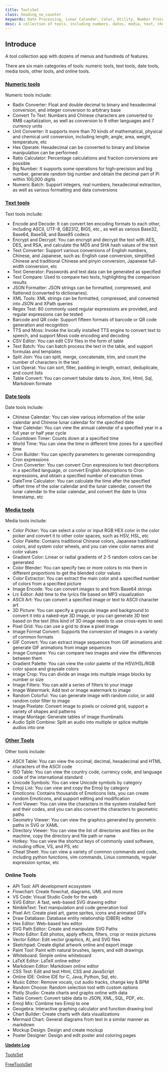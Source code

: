 ```yaml
---
title: ToolsSet
class: heading_no_counter
keywords: Date Processing, Lunar Calendar, Color, Utility, Number Processing, Image Processing, Text Processing, Cheat Sheet
desc: A collection of tools, including numbers, dates, media, text, cheat sheets, and more
---
```


## Introduce


A tool collection app with dozens of menus and hundreds of features.

There are six main categories of tools: numeric tools, text tools, date tools, media tools, other tools, and online tools.

### [Numeric tools](./ToolsSet_Number.md)
Numeric tools include:
* Radix Converter: Float and double decimal to binary and hexadecimal conversion, and integer conversion to arbitrary base
* Convert To Text: Numbers and Chinese characters are converted to RMB capitalization, as well as conversion to 9 other languages and 7 currency units
* Unit Converter: It supports more than 70 kinds of mathematical, physical and chemical unit conversion, including length, angle, area, weight, temperature, etc
* Hex Operate: Hexadecimal can be converted to binary and bitwise manipulation can be performed
* Ratio Calculator: Percentage calculations and fraction conversions are possible
* Big Number: It supports some operations for high-precision and big number, generate random big number and obtain the decimal part of Pi within 100,000 digits
* Numeric Batch: Support integers, real numbers, hexadecimal extraction, as well as various formatting and data conversions

### [Text tools](./ToolsSet_Text.md)
Text tools include:
* Encode and Decode: It can convert ten encoding formats to each other, including ASCII, UTF-8, GB2312, BIG5, etc., as well as various Base32, Base64, Base58, and Base85 codecs
* Encrypt and Decrypt: You can encrypt and decrypt the text with AES, DES, and RSA, and calculate the MD5 and SHA hash values of the text
* Text Converter: Support various conversions of English numbers, Chinese, and Japanese, such as: English case conversion, simplified Chinese and traditional Chinese and pinyin conversion, Japanese full-width conversion, etc
* Text Generator: Passwords and test data can be generated as specified
* Text Compare: Used to compare two texts, highlighting the comparison results
* JSON Formatter: JSON strings can be formatted, compressed, and flattened (converted to dictionaries).
* XML Tools: XML strings can be formatted, compressed, and converted into JSON and XPath queries
* Regex Test: 80 commonly used regular expressions are provided, and regular expressions can be tested
* Barcode and QR code: Support fifteen formats of barcode or QR code generation and recognition
* TTS and Moss: Invoke the locally installed TTS engine to convert text to speech, and support Moss code encoding and decoding
* CSV Editor: You can edit CSV files in the form of table
* Text Batch: You can batch process the text in the table, and support formulas and templates
* Split Join: You can split, merge, concatenate, trim, and count the number of characters in the text
* List Operat: You can sort, filter, padding in length, extract, deduplicate, and count lists
* Table Convert: You can convert tabular data to Json, Xml, Html, Sql, Markdown formate

### [Date tools](./ToolsSet_Date.md)
Date tools include:
* Chinese Calendar: You can view various information of the solar calendar and Chinese lunar calendar for the specified date
* Year Calendar: You can view the annual calendar of a specified year in a full year or half year cycle
* Countdown Timer: Counts down at a specified time
* World Time: You can view the time in different time zones for a specified time
* Cron Builder: You can specify parameters to generate corresponding Cron expressions
* Cron Converter: You can convert Cron expressions to text descriptions in a specified language, or convert English descriptions to Cron expressions, and obtain a specified number of execution times
* DateTime Calculator: You can calculate the time after the specified offset time of the solar calendar and the lunar calendar, convert the lunar calendar to the solar calendar, and convert the date to Unix timestamp, etc

### [Media tools](./ToolsSet_Media.md)
Media tools include:
* Color Picker: You can select a color or input RGB HEX color in the color picker and convert it to other color spaces, such as HSV, HSL, etc
* Color Palette: Contains traditional Chinese colors, Japanese traditional colors, and system color wheels, and you can view color names and color values
* Gradient Color: Linear or radial gradients of 2-5 random colors can be generated
* Color Blender: You can specify two or more colors to mix them in different proportions to get the blended color values
* Color Extractor: You can extract the main color and a specified number of colors from a specified picture
* Image Encode: You can convert images to and from Base64 strings
* Lrc Editor: Add time to the lyrics file based on MP3 visualization
* ASCII Art: You can convert a specified image or text to ASCII character art
* 3D Picture: You can specify a grayscale image and background to convert it into a naked-eye 3D image, or you can generate 3D text based on the text (this kind of 3D image needs to use cross-eyes to see)
* Pixel Grid: You can use a grid to draw a pixel image
* Image Format Convert: Supports the conversion of images in a variety of common formats
* GIF Convert: You can extract image sequences from GIF animations and generate GIF animations from image sequences
* Image Compare: You can compare two images and view the differences between them
* Gradient Palette: You can view the color palette of the HSV/HSL/RGB color space and graysale colors
* Image Crop: You can divide an image into multiple image blocks by number or size
* Image Filters: You can add a series of filters to your image
* Image Watermark: Add text or image watermark to image
* Random Colorful: You can generate image with random color, or add random color filter to image
* Image Pixelate: Convert image to pixels or colored grid, support a variety of shapes and patterns
* Image Montage: Generate tables of image thumbnails
* Audio Split Combine: Split an audio into multiple or splice multiple audios into one

### [Other Tools](./ToolsSet_Other.md)
Other tools include:
* ASCII Table: You can view the occimal, decimal, hexadecimal and HTML characters of the ASCII code
* ISO Table: You can view the country code, currency code, and language code of the international standard
* Unicode Symbols: You can view Unicode symbols by category
* Emoji List: You can view and copy the Emoji by category
* Emoticons: Contains thousands of Emoticons lists, you can create random Emoticons, and support editing and modification
* Font Viewer: You can view the characters in the system-installed font and their codes, and you can also convert the characters to geometric paths
* Geometry Viewer: You can view the graphics generated by geometric paths in SVG or XAML
* Directory Viewer: You can view the list of directories and files on the machine, copy the directory and file path or name
* Hotkey: You can view the shortcut keys of commonly used software, including office, VS, and PS, etc
* Cheat Sheet: You can view a variety of common commands and code, including python functions, vim commands, Linux commands, regular expression syntax, etc

### Online Tools
* API Tool: API development ecosystem
* Flowchart: Create flowchat, diagrams, UML and more
* VS Code: Visual Studio Code for the web
* SVG Editor: A fast, web-based SVG drawing editor
* NimbleText: Text manipulation and code generation tool
* Pixel Art: Create pixel art, game sprites, icons and animated GIFs
* Draw Database: Database entity relationship (DBER) editor
* Hex Editor: Web-based hex editor
* SVG Path Editor: Create and manipulate SVG Paths
* Photo Editor: Edit photos, apply effects, filters, crop or resize pictures
* Vector Editor: Edit vector graphics, AI, and SVG files
* Sketchpad: Create digital artwork online and export image
* Paint Tool: Paint with natural brushes, layers, and edit drawings
* Whiteboard: Simple online whiteboard
* LaTeX Editor: LaTeX online editor
* Markdown Editor: Markdown online editor
* CSS Test: Edit and test Html, CSS and JavaScript
* Online IDE: Online IDE for C, Java, Python, Sql, etc.
* Music Editor: Remove vocals, cut audio tracks, change key & BPM
* Random Choose: Random selection tool with custom options
* Plotly Studio: Create charts and graphs online with data
* Table Convert: Convert table data to JSON, XML, SQL, PDF, etc.
* Emoji Mix: Combine two Emoji to one
* Geogebra: Interactive graphing calculator and function drawing tool
* Chart Builder: Create charts with data visualizations
* Mermaid Chart: Generat diagrams from text in a similar manner as markdown
* Mockup Design: Design and create mockup
* Poster Designer: Design and edit poster and coloring pages

**[Update Log](./ToolsSet_Log.md)**

[ToolsSet](https://apps.microsoft.com/detail/9NQGTZGM4LRH)

[FreeToolsSet](https://apps.microsoft.com/detail/9N6W6006WDVK)